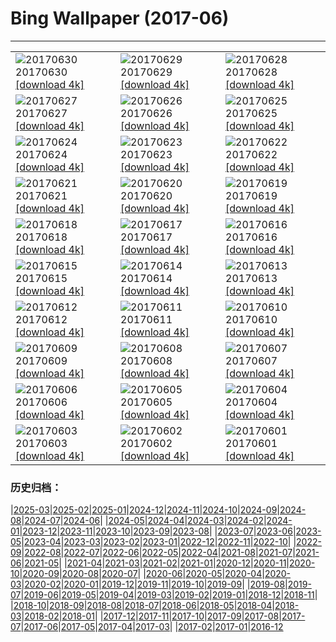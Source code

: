 # Bing Wallpaper (2017-06)
**************

<table><tr><td><img class="wallpaper" src="https://www.bing.com/az/hprichbg/rb/RanwuLake_EN-US10121024399_1920x1080.jpg" alt="20170630"> 20170630 <a class="wallpaper_link" href="https://www.bing.com/az/hprichbg/rb/RanwuLake_EN-US10121024399_UHD.jpg">[download 4k]</a></td><td><img class="wallpaper" src="https://www.bing.com/az/hprichbg/rb/NorddorfPath_EN-US10723559913_1920x1080.jpg" alt="20170629"> 20170629 <a class="wallpaper_link" href="https://www.bing.com/az/hprichbg/rb/NorddorfPath_EN-US10723559913_UHD.jpg">[download 4k]</a></td><td><img class="wallpaper" src="https://www.bing.com/az/hprichbg/rb/JoshuaTrees_EN-US10044021957_1920x1080.jpg" alt="20170628"> 20170628 <a class="wallpaper_link" href="https://www.bing.com/az/hprichbg/rb/JoshuaTrees_EN-US10044021957_UHD.jpg">[download 4k]</a></td></tr><tr><td><img class="wallpaper" src="https://www.bing.com/az/hprichbg/rb/CallanishSS_EN-US12690147391_1920x1080.jpg" alt="20170627"> 20170627 <a class="wallpaper_link" href="https://www.bing.com/az/hprichbg/rb/CallanishSS_EN-US12690147391_UHD.jpg">[download 4k]</a></td><td><img class="wallpaper" src="https://www.bing.com/az/hprichbg/rb/MadagascarLemurs_EN-US6929042654_1920x1080.jpg" alt="20170626"> 20170626 <a class="wallpaper_link" href="https://www.bing.com/az/hprichbg/rb/MadagascarLemurs_EN-US6929042654_UHD.jpg">[download 4k]</a></td><td><img class="wallpaper" src="https://www.bing.com/az/hprichbg/rb/SanLorenzo_EN-US8246045607_1920x1080.jpg" alt="20170625"> 20170625 <a class="wallpaper_link" href="https://www.bing.com/az/hprichbg/rb/SanLorenzo_EN-US8246045607_UHD.jpg">[download 4k]</a></td></tr><tr><td><img class="wallpaper" src="https://www.bing.com/az/hprichbg/rb/HawaiiSwim_EN-US7233619332_1920x1080.jpg" alt="20170624"> 20170624 <a class="wallpaper_link" href="https://www.bing.com/az/hprichbg/rb/HawaiiSwim_EN-US7233619332_UHD.jpg">[download 4k]</a></td><td><img class="wallpaper" src="https://www.bing.com/az/hprichbg/rb/MooneyFalls_EN-US11568488094_1920x1080.jpg" alt="20170623"> 20170623 <a class="wallpaper_link" href="https://www.bing.com/az/hprichbg/rb/MooneyFalls_EN-US11568488094_UHD.jpg">[download 4k]</a></td><td><img class="wallpaper" src="https://www.bing.com/az/hprichbg/rb/AKFox_EN-US8586782340_1920x1080.jpg" alt="20170622"> 20170622 <a class="wallpaper_link" href="https://www.bing.com/az/hprichbg/rb/AKFox_EN-US8586782340_UHD.jpg">[download 4k]</a></td></tr><tr><td><img class="wallpaper" src="https://www.bing.com/az/hprichbg/rb/VeniceSunset_EN-US9661879063_1920x1080.jpg" alt="20170621"> 20170621 <a class="wallpaper_link" href="https://www.bing.com/az/hprichbg/rb/VeniceSunset_EN-US9661879063_UHD.jpg">[download 4k]</a></td><td><img class="wallpaper" src="https://www.bing.com/az/hprichbg/rb/PlayaRoja_EN-US9542724846_1920x1080.jpg" alt="20170620"> 20170620 <a class="wallpaper_link" href="https://www.bing.com/az/hprichbg/rb/PlayaRoja_EN-US9542724846_UHD.jpg">[download 4k]</a></td><td><img class="wallpaper" src="https://www.bing.com/az/hprichbg/rb/AeoniumLeaf_EN-US7200082197_1920x1080.jpg" alt="20170619"> 20170619 <a class="wallpaper_link" href="https://www.bing.com/az/hprichbg/rb/AeoniumLeaf_EN-US7200082197_UHD.jpg">[download 4k]</a></td></tr><tr><td><img class="wallpaper" src="https://www.bing.com/az/hprichbg/rb/TurDad_EN-US11284438848_1920x1080.jpg" alt="20170618"> 20170618 <a class="wallpaper_link" href="https://www.bing.com/az/hprichbg/rb/TurDad_EN-US11284438848_UHD.jpg">[download 4k]</a></td><td><img class="wallpaper" src="https://www.bing.com/az/hprichbg/rb/ThufaHill_EN-US8809655435_1920x1080.jpg" alt="20170617"> 20170617 <a class="wallpaper_link" href="https://www.bing.com/az/hprichbg/rb/ThufaHill_EN-US8809655435_UHD.jpg">[download 4k]</a></td><td><img class="wallpaper" src="https://www.bing.com/az/hprichbg/rb/FireDragonfly_EN-US9623816108_1920x1080.jpg" alt="20170616"> 20170616 <a class="wallpaper_link" href="https://www.bing.com/az/hprichbg/rb/FireDragonfly_EN-US9623816108_UHD.jpg">[download 4k]</a></td></tr><tr><td><img class="wallpaper" src="https://www.bing.com/az/hprichbg/rb/TOAD_EN-US7336795473_1920x1080.jpg" alt="20170615"> 20170615 <a class="wallpaper_link" href="https://www.bing.com/az/hprichbg/rb/TOAD_EN-US7336795473_UHD.jpg">[download 4k]</a></td><td><img class="wallpaper" src="https://www.bing.com/az/hprichbg/rb/LadderTruckFlag_EN-US6754477338_1920x1080.jpg" alt="20170614"> 20170614 <a class="wallpaper_link" href="https://www.bing.com/az/hprichbg/rb/LadderTruckFlag_EN-US6754477338_UHD.jpg">[download 4k]</a></td><td><img class="wallpaper" src="https://www.bing.com/az/hprichbg/rb/NiemeyerCenter_EN-US8964518609_1920x1080.jpg" alt="20170613"> 20170613 <a class="wallpaper_link" href="https://www.bing.com/az/hprichbg/rb/NiemeyerCenter_EN-US8964518609_UHD.jpg">[download 4k]</a></td></tr><tr><td><img class="wallpaper" src="https://www.bing.com/az/hprichbg/rb/DinosaurPP_EN-US14141412793_1920x1080.jpg" alt="20170612"> 20170612 <a class="wallpaper_link" href="https://www.bing.com/az/hprichbg/rb/DinosaurPP_EN-US14141412793_UHD.jpg">[download 4k]</a></td><td><img class="wallpaper" src="https://www.bing.com/az/hprichbg/rb/MagnificentGBR_EN-US9547030928_1920x1080.jpg" alt="20170611"> 20170611 <a class="wallpaper_link" href="https://www.bing.com/az/hprichbg/rb/MagnificentGBR_EN-US9547030928_UHD.jpg">[download 4k]</a></td><td><img class="wallpaper" src="https://www.bing.com/az/hprichbg/rb/LibraryofCelsus_EN-US10684027847_1920x1080.jpg" alt="20170610"> 20170610 <a class="wallpaper_link" href="https://www.bing.com/az/hprichbg/rb/LibraryofCelsus_EN-US10684027847_UHD.jpg">[download 4k]</a></td></tr><tr><td><img class="wallpaper" src="https://www.bing.com/az/hprichbg/rb/BalmhornRegion_EN-US6932360915_1920x1080.jpg" alt="20170609"> 20170609 <a class="wallpaper_link" href="https://www.bing.com/az/hprichbg/rb/BalmhornRegion_EN-US6932360915_UHD.jpg">[download 4k]</a></td><td><img class="wallpaper" src="https://www.bing.com/az/hprichbg/rb/OceanCurrents_EN-US13599348032_1920x1080.jpg" alt="20170608"> 20170608 <a class="wallpaper_link" href="https://www.bing.com/az/hprichbg/rb/OceanCurrents_EN-US13599348032_UHD.jpg">[download 4k]</a></td><td><img class="wallpaper" src="https://www.bing.com/az/hprichbg/rb/WallersGazelle_EN-US9185873893_1920x1080.jpg" alt="20170607"> 20170607 <a class="wallpaper_link" href="https://www.bing.com/az/hprichbg/rb/WallersGazelle_EN-US9185873893_UHD.jpg">[download 4k]</a></td></tr><tr><td><img class="wallpaper" src="https://www.bing.com/az/hprichbg/rb/JunoMemorial_EN-US11412616317_1920x1080.jpg" alt="20170606"> 20170606 <a class="wallpaper_link" href="https://www.bing.com/az/hprichbg/rb/JunoMemorial_EN-US11412616317_UHD.jpg">[download 4k]</a></td><td><img class="wallpaper" src="https://www.bing.com/az/hprichbg/rb/KaprunDam_EN-US8019236843_1920x1080.jpg" alt="20170605"> 20170605 <a class="wallpaper_link" href="https://www.bing.com/az/hprichbg/rb/KaprunDam_EN-US8019236843_UHD.jpg">[download 4k]</a></td><td><img class="wallpaper" src="https://www.bing.com/az/hprichbg/rb/BluestripedFangblenny_EN-US10764047906_1920x1080.jpg" alt="20170604"> 20170604 <a class="wallpaper_link" href="https://www.bing.com/az/hprichbg/rb/BluestripedFangblenny_EN-US10764047906_UHD.jpg">[download 4k]</a></td></tr><tr><td><img class="wallpaper" src="https://www.bing.com/az/hprichbg/rb/TexasBluebonnets_EN-US9649625716_1920x1080.jpg" alt="20170603"> 20170603 <a class="wallpaper_link" href="https://www.bing.com/az/hprichbg/rb/TexasBluebonnets_EN-US9649625716_UHD.jpg">[download 4k]</a></td><td><img class="wallpaper" src="https://www.bing.com/az/hprichbg/rb/PonteSantAngelo_EN-US14642948743_1920x1080.jpg" alt="20170602"> 20170602 <a class="wallpaper_link" href="https://www.bing.com/az/hprichbg/rb/PonteSantAngelo_EN-US14642948743_UHD.jpg">[download 4k]</a></td><td><img class="wallpaper" src="https://www.bing.com/az/hprichbg/rb/EuropeanFlamingo_EN-US11283971815_1920x1080.jpg" alt="20170601"> 20170601 <a class="wallpaper_link" href="https://www.bing.com/az/hprichbg/rb/EuropeanFlamingo_EN-US11283971815_UHD.jpg">[download 4k]</a></td></tr></table>

### 历史归档：

|[2025-03](/../2025-03/2025-03.md)|[2025-02](/../2025-02/2025-02.md)|[2025-01](/../2025-01/2025-01.md)|[2024-12](/../2024-12/2024-12.md)|[2024-11](/../2024-11/2024-11.md)|[2024-10](/../2024-10/2024-10.md)|[2024-09](/../2024-09/2024-09.md)|[2024-08](/../2024-08/2024-08.md)|[2024-07](/../2024-07/2024-07.md)|[2024-06](/../2024-06/2024-06.md)|
|[2024-05](/../2024-05/2024-05.md)|[2024-04](/../2024-04/2024-04.md)|[2024-03](/../2024-03/2024-03.md)|[2024-02](/../2024-02/2024-02.md)|[2024-01](/../2024-01/2024-01.md)|[2023-12](/../2023-12/2023-12.md)|[2023-11](/../2023-11/2023-11.md)|[2023-10](/../2023-10/2023-10.md)|[2023-09](/../2023-09/2023-09.md)|[2023-08](/../2023-08/2023-08.md)|
|[2023-07](/../2023-07/2023-07.md)|[2023-06](/../2023-06/2023-06.md)|[2023-05](/../2023-05/2023-05.md)|[2023-04](/../2023-04/2023-04.md)|[2023-03](/../2023-03/2023-03.md)|[2023-02](/../2023-02/2023-02.md)|[2023-01](/../2023-01/2023-01.md)|[2022-12](/../2022-12/2022-12.md)|[2022-11](/../2022-11/2022-11.md)|[2022-10](/../2022-10/2022-10.md)|
|[2022-09](/../2022-09/2022-09.md)|[2022-08](/../2022-08/2022-08.md)|[2022-07](/../2022-07/2022-07.md)|[2022-06](/../2022-06/2022-06.md)|[2022-05](/../2022-05/2022-05.md)|[2022-04](/../2022-04/2022-04.md)|[2021-08](/../2021-08/2021-08.md)|[2021-07](/../2021-07/2021-07.md)|[2021-06](/../2021-06/2021-06.md)|[2021-05](/../2021-05/2021-05.md)|
|[2021-04](/../2021-04/2021-04.md)|[2021-03](/../2021-03/2021-03.md)|[2021-02](/../2021-02/2021-02.md)|[2021-01](/../2021-01/2021-01.md)|[2020-12](/../2020-12/2020-12.md)|[2020-11](/../2020-11/2020-11.md)|[2020-10](/../2020-10/2020-10.md)|[2020-09](/../2020-09/2020-09.md)|[2020-08](/../2020-08/2020-08.md)|[2020-07](/../2020-07/2020-07.md)|
|[2020-06](/../2020-06/2020-06.md)|[2020-05](/../2020-05/2020-05.md)|[2020-04](/../2020-04/2020-04.md)|[2020-03](/../2020-03/2020-03.md)|[2020-02](/../2020-02/2020-02.md)|[2020-01](/../2020-01/2020-01.md)|[2019-12](/../2019-12/2019-12.md)|[2019-11](/../2019-11/2019-11.md)|[2019-10](/../2019-10/2019-10.md)|[2019-09](/../2019-09/2019-09.md)|
|[2019-08](/../2019-08/2019-08.md)|[2019-07](/../2019-07/2019-07.md)|[2019-06](/../2019-06/2019-06.md)|[2019-05](/../2019-05/2019-05.md)|[2019-04](/../2019-04/2019-04.md)|[2019-03](/../2019-03/2019-03.md)|[2019-02](/../2019-02/2019-02.md)|[2019-01](/../2019-01/2019-01.md)|[2018-12](/../2018-12/2018-12.md)|[2018-11](/../2018-11/2018-11.md)|
|[2018-10](/../2018-10/2018-10.md)|[2018-09](/../2018-09/2018-09.md)|[2018-08](/../2018-08/2018-08.md)|[2018-07](/../2018-07/2018-07.md)|[2018-06](/../2018-06/2018-06.md)|[2018-05](/../2018-05/2018-05.md)|[2018-04](/../2018-04/2018-04.md)|[2018-03](/../2018-03/2018-03.md)|[2018-02](/../2018-02/2018-02.md)|[2018-01](/../2018-01/2018-01.md)|
|[2017-12](/../2017-12/2017-12.md)|[2017-11](/../2017-11/2017-11.md)|[2017-10](/../2017-10/2017-10.md)|[2017-09](/../2017-09/2017-09.md)|[2017-08](/../2017-08/2017-08.md)|[2017-07](/../2017-07/2017-07.md)|[2017-06](/2017-06.md)|[2017-05](/../2017-05/2017-05.md)|[2017-04](/../2017-04/2017-04.md)|[2017-03](/../2017-03/2017-03.md)|
|[2017-02](/../2017-02/2017-02.md)|[2017-01](/../2017-01/2017-01.md)|[2016-12](/../2016-12/2016-12.md)